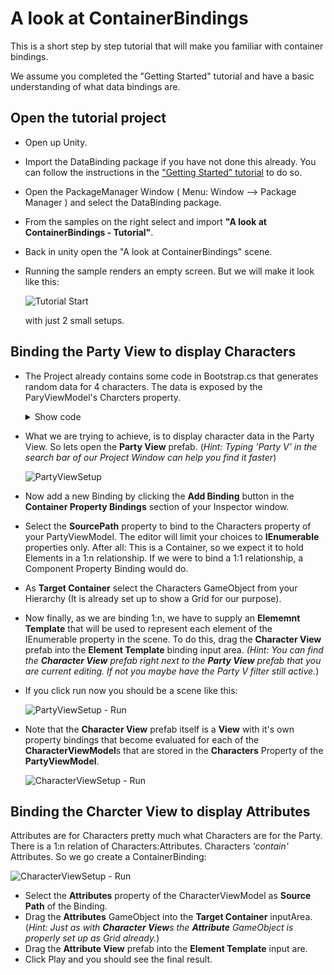 # A look at ContainerBindings

This is a short step by step tutorial that will make you familiar with container bindings.

We assume you completed the "Getting Started" tutorial and have a basic understanding of what data bindings are.

## Open the tutorial project

- Open up Unity.
- Import the DataBinding package if you have not done this already. You can follow the instructions in the ["Getting Started" tutorial](../README.md) to do so.
- Open the PackageManager Window ( Menu: Window ⟶ Package Manager ) and select the DataBinding package.
- From the samples on the right select and import **"A look at ContainerBindings - Tutorial"**.
- Back in unity open the "A look at ContainerBindings" scene.
- Running the sample renders an empty screen. But we will make it look like this:
  
  ![Tutorial Start](Images/ALookAtContainerBindings/ALookAtContainerBindings.Final.png)

  with just 2 small setups.
  
## Binding the Party View to display Characters
- The Project already contains some code in Bootstrap.cs that generates random data for 4 characters. The data is exposed by the ParyViewModel's Charcters property.

    <details>
    <summary>Show code</summary>
    
    ```csharp
    using System.Collections.Generic;

    namespace JH.DataBinding.Examples.ContainerBindings
    {
        public class PartyViewModel : DataSourceBase<PartyViewModel>
        {
            public IEnumerable<CharacterViewModel> Characters { get; set; }
        }
    }

    ```
    </details>
    
- What we are trying to achieve, is to display character data in the Party View. So lets open the **Party View** prefab. (*Hint: Typing 'Party V' in the search bar of our Project Window can help you find it faster*)
  
  ![PartyViewSetup](Images/ALookAtContainerBindings/PartyViewSetup.01.png)

- Now add a new Binding by clicking the **Add Binding** button in the **Container Property Bindings** section of your Inspector window.
- Select the **SourcePath** property to bind to the Characters property of your PartyViewModel. The editor will limit your choices to **IEnumerable** properties only. After all: This is a Container, so we expect it to hold Elements in a 1:n relationship. If we were to bind a 1:1 relationship, a Component Property Binding would do.
- As **Target Container** select the Characters GameObject from your Hierarchy (It is already set up to show a Grid for our purpose).
- Now finally, as we are binding 1:n, we have to supply an **Elememnt Template** that will be used to represent each element of the IEnumerable property in the scene. To do this, drag the **Character View** prefab into the **Element Template** binding input area. *(Hint: You can find the **Character View** prefab right next to the **Party View** prefab that you are current editing. If not you maybe have the Party V filter still active.*)

- If you click run now you should be a scene like this:

    ![PartyViewSetup - Run](Images/ALookAtContainerBindings/PartyViewSetup.02.png)

- Note that the **Character View** prefab itself is a **View** with it's own property bindings that become evaluated for each of the **CharacterViewModel**s that are stored in the **Characters** Property of the **PartyViewModel**.

    ![CharacterViewSetup - Run](Images/ALookAtContainerBindings/CharacterViewSetup.01.png)

    
## Binding the Charcter View to display Attributes

Attributes are for Characters pretty much what Characters are for the Party. There is a 1:n relation of Characters:Attributes. Characters *'contain'* Attributes. So we go create a ContainerBinding:

  ![CharacterViewSetup - Run](Images/ALookAtContainerBindings/CharacterViewSetup.02.png)

- Select the **Attributes** property of the CharacterViewModel as **Source Path** of the Binding.
- Drag the **Attributes** GameObject into the **Target Container** inputArea. (*Hint: Just as with **Character View**s the **Attribute** GameObject is properly set up as Grid already.*)
- Drag the **Attribute View** prefab into the **Element Template** input are.
- Click Play and you should see the final result.


